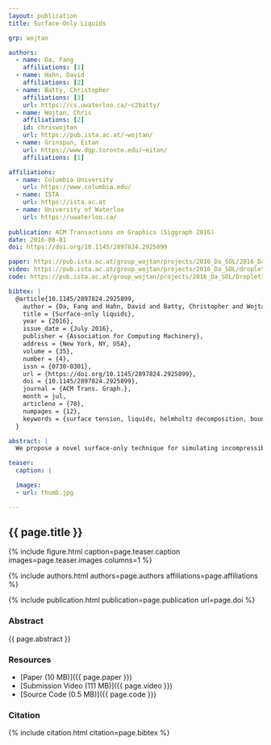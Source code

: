 ```yaml
---
layout: publication
title: Surface-Only Liquids

grp: wojtan

authors:
  - name: Da, Fang
    affiliations: [1]
  - name: Hahn, David
    affiliations: [2]
  - name: Batty, Christopher
    affiliations: [3]
    url: https://cs.uwaterloo.ca/~c2batty/
  - name: Wojtan, Chris
    affiliations: [2]
    id: chriswojtan
    url: https://pub.ista.ac.at/~wojtan/
  - name: Grinspun, Eitan
    url: https://www.dgp.toronto.edu/~eitan/
    affiliations: [1]

affiliations:
  - name: Columbia University
    url: https://www.columbia.edu/
  - name: ISTA
    url: https://ista.ac.at
  - name: University of Waterloo
    url: https://uwaterloo.ca/
  
publication: ACM Transactions on Graphics (Siggraph 2016)
date: 2016-08-01
doi: https://doi.org/10.1145/2897824.2925899

paper: https://pub.ista.ac.at/group_wojtan/projects/2016_Da_SOL/2016_Da_SOL.pdf
video: https://pub.ista.ac.at/group_wojtan/projects/2016_Da_SOL/droplets.mov
code: https://pub.ista.ac.at/group_wojtan/projects/2016_Da_SOL/Droplet3D.zip

bibtex: |
  @article{10.1145/2897824.2925899,
    author = {Da, Fang and Hahn, David and Batty, Christopher and Wojtan, Chris and Grinspun, Eitan},
    title = {Surface-only liquids},
    year = {2016},
    issue_date = {July 2016},
    publisher = {Association for Computing Machinery},
    address = {New York, NY, USA},
    volume = {35},
    number = {4},
    issn = {0730-0301},
    url = {https://doi.org/10.1145/2897824.2925899},
    doi = {10.1145/2897824.2925899},
    journal = {ACM Trans. Graph.},
    month = jul,
    articleno = {78},
    numpages = {12},
    keywords = {surface tension, liquids, helmholtz decomposition, boundary element method}
  }

abstract: |
  We propose a novel surface-only technique for simulating incompressible, inviscid and uniform-density liquids with surface tension in three dimensions. The liquid surface is captured by a triangle mesh on which a Lagrangian velocity field is stored. Because advection of the velocity field may violate the incompressibility condition, we devise an orthogonal projection technique to remove the divergence while requiring the evaluation of only two boundary integrals. The forces of surface tension, gravity, and solid contact are all treated by a boundary element solve, allowing us to perform detailed simulations of a wide range of liquid phenomena, including waterbells, droplet and jet collisions, fluid chains, and crown splashes.

teaser:
  caption: |

  images:
  - url: thumb.jpg

---
```


## {{ page.title }}

{% include figure.html caption=page.teaser.caption images=page.teaser.images columns=1 %}

{% include authors.html authors=page.authors affiliations=page.affiliations %}

{% include publication.html publication=page.publication url=page.doi %}

### Abstract

{{ page.abstract }}

### Resources

* [Paper (10 MB)]({{ page.paper }})
* [Submission Video (111 MB)]({{ page.video }})
* [Source Code (0.5 MB)]({{ page.code }})

### Citation

{% include citation.html citation=page.bibtex %}
